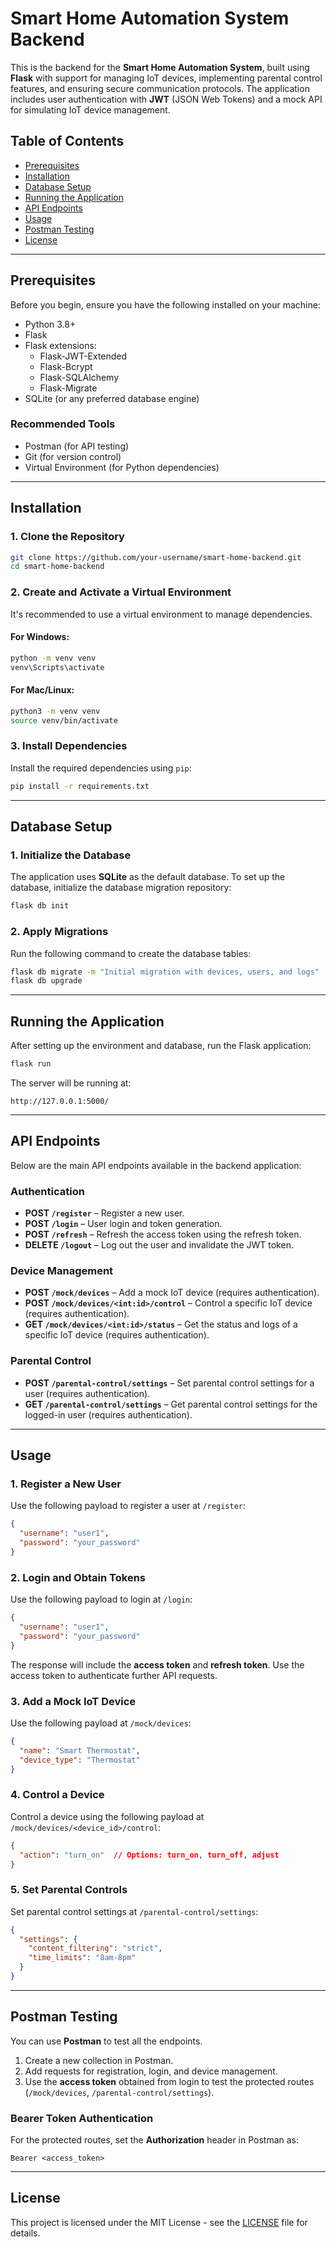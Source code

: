 # Smart Home Automation System Backend

This is the backend for the **Smart Home Automation System**, built using **Flask** with support for managing IoT devices, implementing parental control features, and ensuring secure communication protocols. The application includes user authentication with **JWT** (JSON Web Tokens) and a mock API for simulating IoT device management.

## Table of Contents

- [Prerequisites](#prerequisites)
- [Installation](#installation)
- [Database Setup](#database-setup)
- [Running the Application](#running-the-application)
- [API Endpoints](#api-endpoints)
- [Usage](#usage)
- [Postman Testing](#postman-testing)
- [License](#license)

---

## Prerequisites

Before you begin, ensure you have the following installed on your machine:

- Python 3.8+
- Flask
- Flask extensions:
  - Flask-JWT-Extended
  - Flask-Bcrypt
  - Flask-SQLAlchemy
  - Flask-Migrate
- SQLite (or any preferred database engine)

### Recommended Tools

- Postman (for API testing)
- Git (for version control)
- Virtual Environment (for Python dependencies)

---

## Installation

### 1. Clone the Repository

```bash
git clone https://github.com/your-username/smart-home-backend.git
cd smart-home-backend
```

### 2. Create and Activate a Virtual Environment

It's recommended to use a virtual environment to manage dependencies.

#### For Windows:

```bash
python -m venv venv
venv\Scripts\activate
```

#### For Mac/Linux:

```bash
python3 -m venv venv
source venv/bin/activate
```

### 3. Install Dependencies

Install the required dependencies using `pip`:

```bash
pip install -r requirements.txt
```

---

## Database Setup

### 1. Initialize the Database

The application uses **SQLite** as the default database. To set up the database, initialize the database migration repository:

```bash
flask db init
```

### 2. Apply Migrations

Run the following command to create the database tables:

```bash
flask db migrate -m "Initial migration with devices, users, and logs"
flask db upgrade
```

---

## Running the Application

After setting up the environment and database, run the Flask application:

```bash
flask run
```

The server will be running at:

```
http://127.0.0.1:5000/
```

---

## API Endpoints

Below are the main API endpoints available in the backend application:

### Authentication

- **POST `/register`** – Register a new user.
- **POST `/login`** – User login and token generation.
- **POST `/refresh`** – Refresh the access token using the refresh token.
- **DELETE `/logout`** – Log out the user and invalidate the JWT token.

### Device Management

- **POST `/mock/devices`** – Add a mock IoT device (requires authentication).
- **POST `/mock/devices/<int:id>/control`** – Control a specific IoT device (requires authentication).
- **GET `/mock/devices/<int:id>/status`** – Get the status and logs of a specific IoT device (requires authentication).

### Parental Control

- **POST `/parental-control/settings`** – Set parental control settings for a user (requires authentication).
- **GET `/parental-control/settings`** – Get parental control settings for the logged-in user (requires authentication).

---

## Usage

### 1. Register a New User

Use the following payload to register a user at `/register`:

```json
{
  "username": "user1",
  "password": "your_password"
}
```

### 2. Login and Obtain Tokens

Use the following payload to login at `/login`:

```json
{
  "username": "user1",
  "password": "your_password"
}
```

The response will include the **access token** and **refresh token**. Use the access token to authenticate further API requests.

### 3. Add a Mock IoT Device

Use the following payload at `/mock/devices`:

```json
{
  "name": "Smart Thermostat",
  "device_type": "Thermostat"
}
```

### 4. Control a Device

Control a device using the following payload at `/mock/devices/<device_id>/control`:

```json
{
  "action": "turn_on"  // Options: turn_on, turn_off, adjust
}
```

### 5. Set Parental Controls

Set parental control settings at `/parental-control/settings`:

```json
{
  "settings": {
    "content_filtering": "strict",
    "time_limits": "8am-8pm"
  }
}
```

---

## Postman Testing

You can use **Postman** to test all the endpoints.

1. Create a new collection in Postman.
2. Add requests for registration, login, and device management.
3. Use the **access token** obtained from login to test the protected routes (`/mock/devices`, `/parental-control/settings`).

### Bearer Token Authentication

For the protected routes, set the **Authorization** header in Postman as:

```
Bearer <access_token>
```

---

## License

This project is licensed under the MIT License - see the [LICENSE](LICENSE) file for details.

